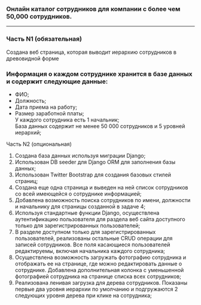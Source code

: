 ### Онлайн каталог сотрудников для компании с более чем 50,000 сотрудников.

---

### Часть N1 (обязательная)  

Создана веб страница, которая выводит иерархию сотрудников в древовидной форме  

### Информация о каждом сотруднике хранится в базе данных и содержит следующие данные:  
- ФИО;  
- Должность;  
- Дата приема на работу;  
- Размер заработной платы;  
У каждого сотрудника есть 1 начальник;  
База данных содержит не менее 50 000 сотрудников и 5 уровней иерархий;  

Часть N2 (опциональная)  

1. Создана база данных используя миграции Django;  
2. Использован DB seeder для Django ORM для заполнения базы данных;  
3. Использован Twitter Bootstrap для создания базовых стилей страниц;  
4. Создана еще одна страница и выведен на ней список сотрудников со всей имеющейся о сотруднике информацией;  
5. Добавлена возможность поиска сотрудников по имени, должности и начальнику для страницы созданной в задаче 4;  
6. Используя стандартные функции Django, осуществлена аутентификацию пользователя для раздела веб сайта доступного  только для зарегистрированных пользователей;  
7. В разделе доступном только для зарегистрированных пользователей, реализованы остальные CRUD операции для записей  сотрудников. Все поля касающиеся пользователей редактируемы, включая начальника каждого сотрудника;  
8. Осуществлена возможность загружать фотографию сотрудника и отображать ее на странице, где можно редактировать  данные о сотруднике. Добавлена дополнительная колонка с уменьшенной фотографией сотрудника на странице списка всех сотрудников;  
9. Реализована ленивая загрузка для дерева сотрудников. Показаны первые два уровня иерархии по умолчанию и  подгружаются 2 следующих уровня дерева при клике на сотрудника;
